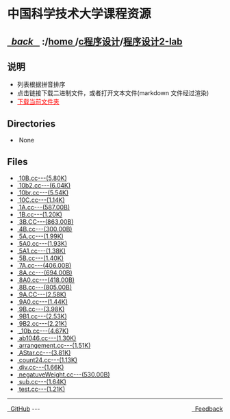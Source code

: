 
<!--
<head>
    <meta http-equiv="content-type" content="text/html; charset=utf-8">
    <title> 中国科学技术大学课程资源</title>
</head>
-->
# 中国科学技术大学课程资源

<div>
  <h2>
    <a href="../index.html">&nbsp;&nbsp;<i class="fa fa-level-up">back </i>&nbsp;&nbsp;</a>
    :/<a href="../../index.html">home <i class="fa fa-home"></i></a>/<a href="../index.html">c程序设计</a>/<a href="index.html">程序设计2-lab</a>
  </h2>
</div>

## 说明
- 列表根据拼音排序
- 点击链接下载二进制文件，或者打开文本文件(markdown 文件经过渲染)
- <a href="http://downgit.zhoudaxiaa.com/#/home?url=https://github.com/USTC-Resource/USTC-Course/tree/master/c程序设计/程序设计2-lab" style="color:red;text-decoration:underline;" target="_black">下载当前文件夹</a>

## Directories
<ul><li><i class="fa fa-meh-o"></i>&nbsp;None</li></ul>

## Files
<ul><li><a href="https://raw.githubusercontent.com/USTC-Resource/USTC-Course/master/c程序设计/程序设计2-lab/10B.cc"><i class="fa fa-file-code-o"></i>&nbsp;10B.cc---(5.80K)</a></li>
<li><a href="https://raw.githubusercontent.com/USTC-Resource/USTC-Course/master/c程序设计/程序设计2-lab/10b2.cc"><i class="fa fa-file-code-o"></i>&nbsp;10b2.cc---(6.04K)</a></li>
<li><a href="https://raw.githubusercontent.com/USTC-Resource/USTC-Course/master/c程序设计/程序设计2-lab/10br.cc"><i class="fa fa-file-code-o"></i>&nbsp;10br.cc---(5.54K)</a></li>
<li><a href="https://raw.githubusercontent.com/USTC-Resource/USTC-Course/master/c程序设计/程序设计2-lab/10C.cc"><i class="fa fa-file-code-o"></i>&nbsp;10C.cc---(1.14K)</a></li>
<li><a href="https://raw.githubusercontent.com/USTC-Resource/USTC-Course/master/c程序设计/程序设计2-lab/1A.cc"><i class="fa fa-file-code-o"></i>&nbsp;1A.cc---(587.00B)</a></li>
<li><a href="https://raw.githubusercontent.com/USTC-Resource/USTC-Course/master/c程序设计/程序设计2-lab/1B.cc"><i class="fa fa-file-code-o"></i>&nbsp;1B.cc---(1.20K)</a></li>
<li><a href="https://raw.githubusercontent.com/USTC-Resource/USTC-Course/master/c程序设计/程序设计2-lab/3B.CC"><i class="fa fa-pencil-square-o"></i>&nbsp;3B.CC---(863.00B)</a></li>
<li><a href="https://raw.githubusercontent.com/USTC-Resource/USTC-Course/master/c程序设计/程序设计2-lab/4B.cc"><i class="fa fa-file-code-o"></i>&nbsp;4B.cc---(300.00B)</a></li>
<li><a href="https://raw.githubusercontent.com/USTC-Resource/USTC-Course/master/c程序设计/程序设计2-lab/5A.cc"><i class="fa fa-file-code-o"></i>&nbsp;5A.cc---(1.99K)</a></li>
<li><a href="https://raw.githubusercontent.com/USTC-Resource/USTC-Course/master/c程序设计/程序设计2-lab/5A0.cc"><i class="fa fa-file-code-o"></i>&nbsp;5A0.cc---(1.93K)</a></li>
<li><a href="https://raw.githubusercontent.com/USTC-Resource/USTC-Course/master/c程序设计/程序设计2-lab/5A1.cc"><i class="fa fa-file-code-o"></i>&nbsp;5A1.cc---(1.38K)</a></li>
<li><a href="https://raw.githubusercontent.com/USTC-Resource/USTC-Course/master/c程序设计/程序设计2-lab/5B.cc"><i class="fa fa-file-code-o"></i>&nbsp;5B.cc---(1.40K)</a></li>
<li><a href="https://raw.githubusercontent.com/USTC-Resource/USTC-Course/master/c程序设计/程序设计2-lab/7A.cc"><i class="fa fa-file-code-o"></i>&nbsp;7A.cc---(406.00B)</a></li>
<li><a href="https://raw.githubusercontent.com/USTC-Resource/USTC-Course/master/c程序设计/程序设计2-lab/8A.cc"><i class="fa fa-file-code-o"></i>&nbsp;8A.cc---(694.00B)</a></li>
<li><a href="https://raw.githubusercontent.com/USTC-Resource/USTC-Course/master/c程序设计/程序设计2-lab/8A0.cc"><i class="fa fa-file-code-o"></i>&nbsp;8A0.cc---(418.00B)</a></li>
<li><a href="https://raw.githubusercontent.com/USTC-Resource/USTC-Course/master/c程序设计/程序设计2-lab/8B.cc"><i class="fa fa-file-code-o"></i>&nbsp;8B.cc---(805.00B)</a></li>
<li><a href="https://raw.githubusercontent.com/USTC-Resource/USTC-Course/master/c程序设计/程序设计2-lab/9A.CC"><i class="fa fa-pencil-square-o"></i>&nbsp;9A.CC---(2.58K)</a></li>
<li><a href="https://raw.githubusercontent.com/USTC-Resource/USTC-Course/master/c程序设计/程序设计2-lab/9A0.cc"><i class="fa fa-file-code-o"></i>&nbsp;9A0.cc---(1.44K)</a></li>
<li><a href="https://raw.githubusercontent.com/USTC-Resource/USTC-Course/master/c程序设计/程序设计2-lab/9B.cc"><i class="fa fa-file-code-o"></i>&nbsp;9B.cc---(3.98K)</a></li>
<li><a href="https://raw.githubusercontent.com/USTC-Resource/USTC-Course/master/c程序设计/程序设计2-lab/9B1.cc"><i class="fa fa-file-code-o"></i>&nbsp;9B1.cc---(2.53K)</a></li>
<li><a href="https://raw.githubusercontent.com/USTC-Resource/USTC-Course/master/c程序设计/程序设计2-lab/9B2.cc"><i class="fa fa-file-code-o"></i>&nbsp;9B2.cc---(2.21K)</a></li>
<li><a href="https://raw.githubusercontent.com/USTC-Resource/USTC-Course/master/c程序设计/程序设计2-lab/_10b.cc"><i class="fa fa-file-code-o"></i>&nbsp;_10b.cc---(4.67K)</a></li>
<li><a href="https://raw.githubusercontent.com/USTC-Resource/USTC-Course/master/c程序设计/程序设计2-lab/ab1046.cc"><i class="fa fa-file-code-o"></i>&nbsp;ab1046.cc---(1.30K)</a></li>
<li><a href="https://raw.githubusercontent.com/USTC-Resource/USTC-Course/master/c程序设计/程序设计2-lab/arrangement.cc"><i class="fa fa-file-code-o"></i>&nbsp;arrangement.cc---(1.51K)</a></li>
<li><a href="https://raw.githubusercontent.com/USTC-Resource/USTC-Course/master/c程序设计/程序设计2-lab/AStar.cc"><i class="fa fa-file-code-o"></i>&nbsp;AStar.cc---(3.81K)</a></li>
<li><a href="https://raw.githubusercontent.com/USTC-Resource/USTC-Course/master/c程序设计/程序设计2-lab/count24.cc"><i class="fa fa-file-code-o"></i>&nbsp;count24.cc---(1.13K)</a></li>
<li><a href="https://raw.githubusercontent.com/USTC-Resource/USTC-Course/master/c程序设计/程序设计2-lab/div.cc"><i class="fa fa-file-code-o"></i>&nbsp;div.cc---(1.66K)</a></li>
<li><a href="https://raw.githubusercontent.com/USTC-Resource/USTC-Course/master/c程序设计/程序设计2-lab/negatuveWeight.cc"><i class="fa fa-file-code-o"></i>&nbsp;negatuveWeight.cc---(530.00B)</a></li>
<li><a href="https://raw.githubusercontent.com/USTC-Resource/USTC-Course/master/c程序设计/程序设计2-lab/sub.cc"><i class="fa fa-file-code-o"></i>&nbsp;sub.cc---(1.64K)</a></li>
<li><a href="https://raw.githubusercontent.com/USTC-Resource/USTC-Course/master/c程序设计/程序设计2-lab/test.cc"><i class="fa fa-file-code-o"></i>&nbsp;test.cc---(1.21K)</a></li></ul>

---
<div style="text-decration:underline;display:inline">
  <a href="https://github.com/USTC-Resource/USTC-Course.git" target="_blank" rel="external"><i class="fa fa-github"></i>&nbsp; GitHub</a>
  <a href="mailto:&#122;huheqin1@gmail?subject=反馈与建议" style="float:right" target="_blank" rel="external"><i class="fa fa-envelope"></i>&nbsp; Feedback</a>
</div>
---


